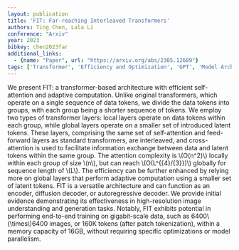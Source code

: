 ```yaml
---
layout: publication
title: 'FIT: Far-reaching Interleaved Transformers'
authors: Ting Chen, Lala Li
conference: "Arxiv"
year: 2023
bibkey: chen2023far
additional_links:
  - {name: "Paper", url: "https://arxiv.org/abs/2305.12689"}
tags: ['Transformer', 'Efficiency and Optimization', 'GPT', 'Model Architecture', 'Reinforcement Learning', 'Merging', 'Training Techniques', 'Tokenization', 'Attention Mechanism', 'Pretraining Methods']
---
```

We present FIT: a transformer-based architecture with efficient
self-attention and adaptive computation. Unlike original transformers, which
operate on a single sequence of data tokens, we divide the data tokens into
groups, with each group being a shorter sequence of tokens. We employ two types
of transformer layers: local layers operate on data tokens within each group,
while global layers operate on a smaller set of introduced latent tokens. These
layers, comprising the same set of self-attention and feed-forward layers as
standard transformers, are interleaved, and cross-attention is used to
facilitate information exchange between data and latent tokens within the same
group. The attention complexity is \\(O(n^2)\\) locally within each group of size
\\(n\\), but can reach \\(O(L^\{\{4\}/\{3\}\})\\) globally for sequence length of \\(L\\). The
efficiency can be further enhanced by relying more on global layers that
perform adaptive computation using a smaller set of latent tokens. FIT is a
versatile architecture and can function as an encoder, diffusion decoder, or
autoregressive decoder. We provide initial evidence demonstrating its
effectiveness in high-resolution image understanding and generation tasks.
Notably, FIT exhibits potential in performing end-to-end training on
gigabit-scale data, such as 6400\\(\times\\)6400 images, or 160K tokens (after
patch tokenization), within a memory capacity of 16GB, without requiring
specific optimizations or model parallelism.
